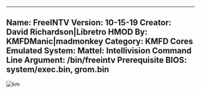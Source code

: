 -----------------------
Name: FreeINTV
Version: 10-15-19
Creator: David Richardson|Libretro
HMOD By: KMFDManic|madmonkey
Category: KMFD Cores
Emulated System: Mattel: Intellivision
Command Line Argument: /bin/freeintv
Prerequisite BIOS: system/exec.bin, grom.bin
-----------------------
![km](https://i.imgur.com/3Rtqc9X.png)
